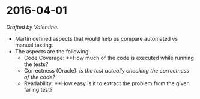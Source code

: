 # 2016-04-01
*Drafted by Valentine.*

- Martin defined aspects that would help us compare automated vs manual testing.
- The aspects are the following:
  - Code Coverage: ​**How much of the code is executed while running the tests?*​*
  - Correctness (Oracle): *​*Is the test actually checking the correctness of the code?*​*
  - Readability: ​**How easy is it to extract the problem from the given failing test?*​*
